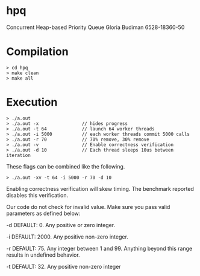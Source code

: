 # hpq
Concurrent Heap-based Priority Queue
Gloria Budiman
6528-18360-50

# Compilation
```
> cd hpq
> make clean
> make all
```

# Execution
```
> ./a.out
> ./a.out -x                // hides progress
> ./a.out -t 64             // launch 64 worker threads
> ./a.out -i 5000           // each worker threads commit 5000 calls
> ./a.out -r 70             // 70% remove, 30% remove
> ./a.out -v                // Enable correctness verification
> ./a.out -d 10             // Each thread sleeps 10us between iteration
```

These flags can be combined like the following. 
```
> ./a.out -xv -t 64 -i 5000 -r 70 -d 10
```

Enabling correctness verification will skew timing. The benchmark reported disables this verification.

Our code do not check for invalid value. Make sure you pass valid parameters as defined below:

-d DEFAULT: 0. Any positive or zero integer.

-i DEFAULT: 2000. Any positive non-zero integer.

-r DEFAULT: 75. Any integer between 1 and 99. Anything beyond this range results in undefined behavior.

-t DEFAULT: 32. Any positive non-zero integer
